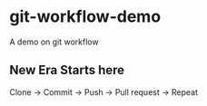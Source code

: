 # git-workflow-demo
A demo on git workflow

## New Era Starts here
Clone -> Commit -> Push -> Pull request -> Repeat